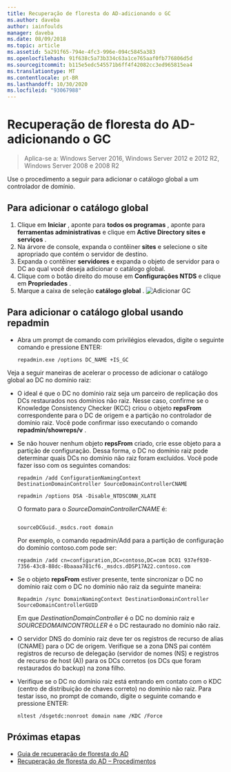 ```yaml
---
title: Recuperação de floresta do AD-adicionando o GC
ms.author: daveba
author: iainfoulds
manager: daveba
ms.date: 08/09/2018
ms.topic: article
ms.assetid: 5a291f65-794e-4fc3-996e-094c5845a383
ms.openlocfilehash: 91f638c5a73b334c63a1ce765aaf0fb776806d5d
ms.sourcegitcommit: b115e5edc545571b6ff4f42082cc3ed965815ea4
ms.translationtype: MT
ms.contentlocale: pt-BR
ms.lasthandoff: 10/30/2020
ms.locfileid: "93067988"
---
```

# <a name="ad-forest-recovery---adding-the-gc"></a>Recuperação de floresta do AD-adicionando o GC

>Aplica-se a: Windows Server 2016, Windows Server 2012 e 2012 R2, Windows Server 2008 e 2008 R2

Use o procedimento a seguir para adicionar o catálogo global a um controlador de domínio.

## <a name="to-add-the-global-catalog"></a>Para adicionar o catálogo global

1. Clique em **Iniciar** , aponte para **todos os programas** , aponte para **ferramentas administrativas** e clique em **Active Directory sites e serviços** .
2. Na árvore de console, expanda o contêiner **sites** e selecione o site apropriado que contém o servidor de destino.
3. Expanda o contêiner **servidores** e expanda o objeto de servidor para o DC ao qual você deseja adicionar o catálogo global.
4. Clique com o botão direito do mouse em **Configurações NTDS** e clique em **Propriedades** .
5. Marque a caixa de seleção **catálogo global** .
![Adicionar GC](media/AD-Forest-Recovery-Add-GC/addgc1.png)

## <a name="to-add-the-global-catalog-using-repadmin"></a>Para adicionar o catálogo global usando repadmin

- Abra um prompt de comando com privilégios elevados, digite o seguinte comando e pressione ENTER:

   ```
   repadmin.exe /options DC_NAME +IS_GC
   ```

Veja a seguir maneiras de acelerar o processo de adicionar o catálogo global ao DC no domínio raiz:

- O ideal é que o DC no domínio raiz seja um parceiro de replicação dos DCs restaurados nos domínios não raiz. Nesse caso, confirme se o Knowledge Consistency Checker (KCC) criou o objeto **repsFrom** correspondente para o DC de origem e a partição no controlador de domínio raiz. Você pode confirmar isso executando o comando **repadmin/showreps/v** .

- Se não houver nenhum objeto **repsFrom** criado, crie esse objeto para a partição de configuração. Dessa forma, o DC no domínio raiz pode determinar quais DCs no domínio não raiz foram excluídos. Você pode fazer isso com os seguintes comandos:

   ```
   repadmin /add ConfigurationNamingContext DestinationDomainController SourceDomainControllerCNAME
   ```

   ```
   repadmin /options DSA -Disable_NTDSCONN_XLATE
   ```

   O formato para o *SourceDomainControllerCNAME* é:

   ```

   sourceDCGuid._msdcs.root domain
   ```

   Por exemplo, o comando repadmin/Add para a partição de configuração do domínio contoso.com pode ser:

   ```
   repadmin /add cn=configuration,DC=contoso,DC=com DC01 937ef930-7356-43c8-88dc-8baaaa781cf6._msdcs.dDSP17A22.contoso.com
   ```

- Se o objeto **repsFrom** estiver presente, tente sincronizar o DC no domínio raiz com o DC no domínio não raiz da seguinte maneira:

   ```
   Repadmin /sync DomainNamingContext DestinationDomainController SourceDomainControllerGUID
   ```

   Em que *DestinationDomainController* é o DC no domínio raiz e *SOURCEDOMAINCONTROLLER* é o DC restaurado no domínio não raiz.

- O servidor DNS do domínio raiz deve ter os registros de recurso de alias (CNAME) para o DC de origem. Verifique se a zona DNS pai contém registros de recurso de delegação (servidor de nomes (NS) e registros de recurso de host (A)) para os DCs corretos (os DCs que foram restaurados do backup) na zona filho.
- Verifique se o DC no domínio raiz está entrando em contato com o KDC (centro de distribuição de chaves correto) no domínio não raiz. Para testar isso, no prompt de comando, digite o seguinte comando e pressione ENTER:

   ```
   nltest /dsgetdc:nonroot domain name /KDC /Force
   ```

## <a name="next-steps"></a>Próximas etapas

- [Guia de recuperação de floresta do AD](AD-Forest-Recovery-Guide.md)
- [Recuperação de floresta do AD – Procedimentos](AD-Forest-Recovery-Procedures.md)
